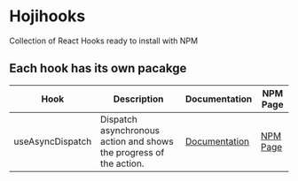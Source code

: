 # Hojihooks

Collection of React Hooks ready to install with NPM

## Each hook has its own pacakge

| Hook            | Description                                               | Documentation                                                                     | NPM Page                                                           |
| --------------- | --------------------------------------------------------- | --------------------------------------------------------------------------------- | ------------------------------------------------------------------ |
| useAsyncDispatch        | Dispatch asynchronous action and shows the progress of the action.        | [Documentation](https://github.com/woohoeon/hojihooks/tree/master/useAsyncDispatch)        | [NPM Page](https://www.npmjs.com/package/@hojihooks/use-async-dispatch)         |